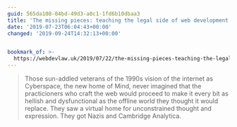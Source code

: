 ```yaml
---
guid: 565da108-04bd-49d3-a0c1-1fd6b10dbaa3
title: 'The missing pieces: teaching the legal side of web development - Webdevlaw'
date: '2019-07-23T06:04:43+00:00'
changed: '2019-09-24T14:32:13+00:00'


bookmark_of: >-
  https://webdevlaw.uk/2019/07/22/the-missing-pieces-teaching-the-legal-side-of-web-development/
---
```


> Those sun-addled veterans of the 1990s vision of the internet as Cyberspace, the new home of Mind, never imagined that the practicioners who craft the web would proceed to make it every bit as hellish and dysfunctional as the offline world they thought it would replace. They saw a virtual home for unconstrained thought and expression. They got Nazis and Cambridge Analytica.
